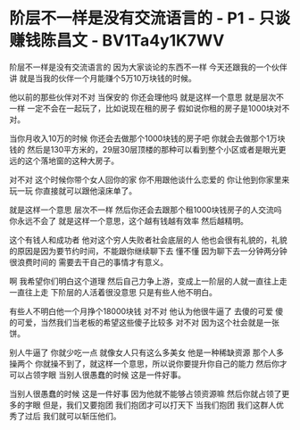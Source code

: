 # 阶层不一样是没有交流语言的 - P1 - 只谈赚钱陈昌文 - BV1Ta4y1K7WV

阶层不一样是没有交流语言的 因为大家谈论的东西不一样 今天还跟我的一个伙伴讲 就是当我的伙伴一个月能赚个5万10万块钱的时候。

他以前的那些伙伴对不对 当保安的 你还会理他吗 就是这样一个意思 就是层次不一样 一定不会在一起玩了，比如说现在租的房子 假如说你租的房子是1000块对不对。

当你月收入10万的时候 你还会去做那个1000块钱的房子吧 你就会去做那个1万块钱的 然后是130平方米的，29层30层顶楼的那种可以看到整个小区或者是眼光更远的这个落地窗的这种大房子。

对不对 这个时候你带个女人回你的家 你不用跟他谈什么恋爱的 你让他到你家里来玩一玩 你直接就可以跟他滚床单了。

就是这样一个意思 层次不一样 然后你还会去跟那个租1000块钱房子的人交流吗 你永远不会了 就是这样一个意思，这个越有钱越有效率 然后越精明。

这个有钱人和成功者 他对这个穷人失败者社会底层的人 他也会很有礼貌的，礼貌的原因是因为要节约时间，不能跟你继续聊下去 懂不懂 因为聊下去一分钟两分钟很浪费时间的 需要去干自己的事情才有意义。

啊 我希望你们明白这个道理 然后自己力争上游，变成上一阶层的人就一直往上走 一直往上走 下阶层的人活着很没意思 只是有些人他不明白。

有些人不明白他一个月挣个18000块钱 对不对 他认为他很牛逼了 去傻的可爱 傻的可爱，当然我们当老板的希望这些傻子比较多 对不对 因为这个社会就是一张饼。

别人牛逼了 你就少吃一点 就像女人只有这么多美女 他是一种稀缺资源 那个人多操两个 你就操不到了，就这样一个意思，所以说你要提升你自己的能力 然后你才可以占领字眼 当别人很愚蠢的时候 这是一件好事。

当别人很愚蠢的时候 这是一件好事 因为他就不能够占领资源嘛 然后你就占领了更多的字眼 但是，我们又要抱团 我们抱团才可以打天下 当我们抱团 我们这群人优秀了过后 我们就可以斩压他们。

